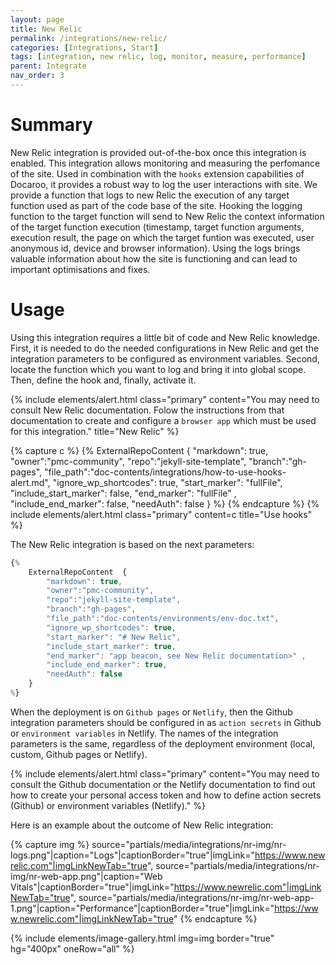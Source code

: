 ```yaml
---
layout: page
title: New Relic
permalink: /integrations/new-relic/
categories: [Integrations, Start]
tags: [integration, new relic, log, monitor, measure, performance]
parent: Integrate
nav_order: 3
---
```


# Summary
New Relic integration is provided out-of-the-box once this integration is enabled. This integration allows monitoring and measuring the perfomance of the site. Used in combination with the `hooks` extension capabilities of Docaroo, it provides a robust way to log the user interactions with site. We provide a function that logs to new Relic the execution of any target function used as part of the code base of the site. Hooking the logging function to the target function will send to New Relic the context information of the target function execution (timestamp, target function arguments, execution result, the page on which the target funtion was executed, user anonymous id, device and browser information). Using the logs brings valuable information about how the site is functioning and can lead to important optimisations and fixes.

# Usage
Using this integration requires a little bit of code and New Relic knowledge. First, it is needed to do the needed configurations in New Relic and get the integration parameters to be configured as environment variables. Second, locate the function which you want to log and bring it into global scope. Then, define the hook and, finally, activate it. 

{% include elements/alert.html 
  class="primary" 
  content="You may need to consult New Relic documentation. Folow the instructions from that documentation to create and configure a `browser app` which must be used for this integration."
  title="New Relic"
%}

{% capture c %}
  {% 
    ExternalRepoContent  { 
        "markdown": true,
        "owner":"pmc-community", 
        "repo":"jekyll-site-template", 
        "branch":"gh-pages", 
        "file_path":"doc-contents/integrations/how-to-use-hooks-alert.md", 
        "ignore_wp_shortcodes": true, 
        "start_marker": "fullFile",
        "include_start_marker": false,
        "end_marker": "fullFile" ,
        "include_end_marker": false,
        "needAuth": false
    }
%}
{% endcapture %}
{% include elements/alert.html class="primary" content=c title="Use hooks" %}

The New Relic integration is based on the next parameters:

```javascript
{% 
    ExternalRepoContent  { 
        "markdown": true,
        "owner":"pmc-community", 
        "repo":"jekyll-site-template", 
        "branch":"gh-pages", 
        "file_path":"doc-contents/environments/env-doc.txt", 
        "ignore_wp_shortcodes": true, 
        "start_marker": "# New Relic",
        "include_start_marker": true,
        "end_marker": "app beacon, see New Relic documentation>" ,
        "include_end_marker": true,
        "needAuth": false
    }
%}
```
When the deployment is on `Github pages` or `Netlify`, then the Github integration parameters should be configured in as `action secrets` in Github or `environment variables` in Netlify. The names of the integration parameters is the same, regardless of the deployment environment (local, custom, Github pages or Netlify).

{% include elements/alert.html 
  class="primary" 
  content="You may need to consult the Github documentation or the Netlify documentation to find out how to create your personal access token and how to define action secrets (Github) or environment variables (Netlify)."
%}

Here is an example about the outcome of New Relic integration:

{% capture img %}
    source="partials/media/integrations/nr-img/nr-logs.png"|caption="Logs"|captionBorder="true"|imgLink="https://www.newrelic.com"|imgLinkNewTab="true",
    source="partials/media/integrations/nr-img/nr-web-app.png"|caption="Web Vitals"|captionBorder="true"|imgLink="https://www.newrelic.com"|imgLinkNewTab="true",
    source="partials/media/integrations/nr-img/nr-web-app-1.png"|caption="Performance"|captionBorder="true"|imgLink="https://www.newrelic.com"|imgLinkNewTab="true"
{% endcapture %}

{% include elements/image-gallery.html 
  img=img 
  border="true" 
  hg="400px"
  oneRow="all" 
%}
